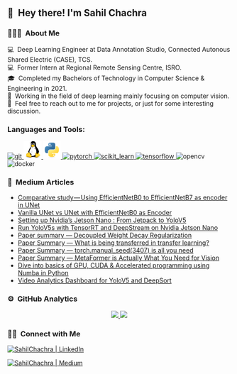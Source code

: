 ## 👋 &nbsp;Hey there! I'm Sahil Chachra

### 👨🏻‍💻 &nbsp;About Me

💻 &nbsp;Deep Learning Engineer at Data Annotation Studio, Connected Autonous Shared Electric (CASE), TCS.\
💻 &nbsp;Former Intern at Regional Remote Sensing Centre, ISRO.\
🎓 &nbsp;Completed my Bachelors of Technology in Computer Science & Engineering in 2021.\
🌱 &nbsp;Working in the field of deep learning mainly focusing on computer vision.\
💬 &nbsp;Feel free to reach out to me for projects, or just for some interesting discussion.

<!--<img alt="Night Coding" src="https://github.com/SahilChachra/SahilChachra/blob/master/assets/Night-Coding.gif" align="right"/>-->

<h3 align="left">Languages and Tools:</h3>
<p align="left"> 
  <a href="https://git-scm.com/" target="_blank"> <img src="https://www.vectorlogo.zone/logos/git-scm/git-scm-icon.svg" alt="git" width="40" height="40"/> </a>
  <a href="https://www.linux.org/" target="_blank"> <img src="https://raw.githubusercontent.com/devicons/devicon/master/icons/linux/linux-original.svg" alt="linux" width="40" height="40"/> </a>
  <a href="https://www.python.org" target="_blank"> <img src="https://raw.githubusercontent.com/devicons/devicon/master/icons/python/python-original.svg" alt="python" width="40" height="40"/> </a> 
  <a href="https://pytorch.org/" target="_blank"> <img src="https://www.vectorlogo.zone/logos/pytorch/pytorch-icon.svg" alt="pytorch" width="40" height="40"/> </a>
  <a href="https://scikit-learn.org/" target="_blank"> <img src="https://upload.wikimedia.org/wikipedia/commons/0/05/Scikit_learn_logo_small.svg" alt="scikit_learn" width="40" height="40"/> </a> 
  <a href="https://www.tensorflow.org" target="_blank"> <img src="https://www.vectorlogo.zone/logos/tensorflow/tensorflow-icon.svg" alt="tensorflow" width="40" height="40"/> </a> 
  <a><img src="https://upload.wikimedia.org/wikipedia/commons/thumb/3/32/OpenCV_Logo_with_text_svg_version.svg/1200px-OpenCV_Logo_with_text_svg_version.svg.png" alt="opencv" widht="40" height="40"/></a>
  <a><img src="https://www.docker.com/sites/default/files/d8/2019-07/vertical-logo-monochromatic.png" alt="docker" widht="40" height="40"/></a>
</p>

### 📕 &nbsp;Medium Articles
<ul>
  <li><a href="https://sahilchachra.medium.com/comparative-study-using-efficientnetb0-to-efficientnetb7-as-encoder-in-unet-a73ec6aeffe8">Comparative study — Using EfficientNetB0 to EfficientNetB7 as encoder in UNet</a></li>
  <li><a href="https://sahilchachra.medium.com/vanilla-unet-vs-unet-with-efficientnetb0-as-encoder-55495edd2ceb">Vanilla UNet vs UNet with EfficientNetB0 as Encoder</a></li>
   <li><a href="https://sahilchachra.medium.com/setting-up-nvidias-jetson-nano-from-jetpack-to-yolov5-60a004bf48bc">Setting up Nvidia’s Jetson Nano : From Jetpack to YoloV5</a></li>
  <li><a href="https://sahilchachra.medium.com/run-yolov5s-with-tensorrt-and-deepstream-on-nvidia-jetson-nano-8c888a2f0eae">Run YoloV5s with TensorRT and DeepStream on Nvidia Jetson Nano
</a></li>
   <li><a href="https://sahilchachra.medium.com/paper-summary-decoupled-weight-decay-regularization-1583cbc855bd">Paper summary — Decoupled Weight Decay Regularization</a></li>
   <li><a href="https://sahilchachra.medium.com/paper-summary-what-is-being-transferred-in-transfer-learning-250dc7a9d127">Paper Summary — What is being transferred in transfer learning?</a></li>
  <li><a href="https://sahilchachra.medium.com/paper-summary-torch-manual-seed-3407-is-all-you-need-9ef0f7aa7d78">Paper Summary — torch.manual_seed(3407) is all you need</a></li>
  <li><a href="https://sahilchachra.medium.com/paper-summary-metaformer-is-actually-what-you-need-for-vision-b6f172482604">Paper Summary — MetaFormer is Actually What You Need for Vision</a></li>
   <li><a href="https://sahilchachra.medium.com/dive-into-basics-of-gpu-cuda-accelerated-programming-using-numba-in-python-a0be21aa00b7">Dive into basics of GPU, CUDA & Accelerated programming using Numba in Python</a></li>
  <li><a href="https://sahilchachra.medium.com/video-analytics-dashboard-for-yolov5-and-deepsort-c5994461cb44">Video Analytics Dashboard for YoloV5 and DeepSort</a></li>
</ul>

### ⚙️ &nbsp;GitHub Analytics

<p align="center">
<a href="https://github.com/SahilChachra">
  <img height="180em" src="https://github-readme-stats-eight-theta.vercel.app/api?username=SahilChachra&show_icons=true&theme=react&include_all_commits=true&count_private=true"/>
  <img height="180em" src="https://github-readme-stats-eight-theta.vercel.app/api/top-langs/?username=SahilChachra&layout=compact&langs_count=8&theme=react"/>
</a>
</p>

### 🤝🏻 &nbsp;Connect with Me

<p align="center">

[<img alt="SahilChachra | LinkedIn" src="https://img.shields.io/badge/LinkedIn-0077B5?style=for-the-badge&logo=linkedin&logoColor=white" />](https://www.linkedin.com/in/sahil-chachra/)

[<img alt="SahilChachra | Medium" src="https://img.shields.io/badge/Medium-000000?style=for-the-badge&logo=medium&logoColor=white" />](https://sahilchachra.medium.com/)
</p>
